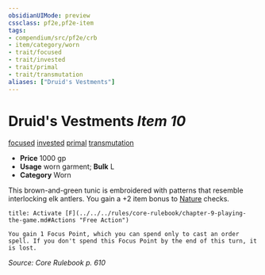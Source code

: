 ```yaml
---
obsidianUIMode: preview
cssclass: pf2e,pf2e-item
tags:
- compendium/src/pf2e/crb
- item/category/worn
- trait/focused
- trait/invested
- trait/primal
- trait/transmutation
aliases: ["Druid's Vestments"]
---
```

# Druid's Vestments *Item 10*  
[focused](../../../Rules/traits/focused.md)  [invested](../../../Rules/traits/invested.md)  [primal](../../../Rules/traits/primal.md)  [transmutation](../../../Rules/traits/transmutation.md)  

- **Price** 1000 gp
- **Usage** worn garment; **Bulk** L
- **Category** Worn

This brown-and-green tunic is embroidered with patterns that resemble interlocking elk antlers. You gain a +2 item bonus to [Nature](../../skills.md#Nature) checks.

```ad-embed-ability
title: Activate [F](../../../rules/core-rulebook/chapter-9-playing-the-game.md#Actions "Free Action")

You gain 1 Focus Point, which you can spend only to cast an order spell. If you don't spend this Focus Point by the end of this turn, it is lost.
```

*Source: Core Rulebook p. 610*
